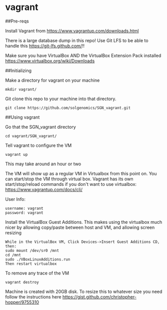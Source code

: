 # vagrant

##Pre-reqs

Install Vagrant from https://www.vagrantup.com/downloads.html

There is a large database dump in this repo! Use Git LFS to be able to handle this https://git-lfs.github.com/!!

Make sure you have VirtualBox AND the VirtualBox Extension Pack installed
https://www.virtualbox.org/wiki/Downloads


##Initializing

Make a directory for vagrant on your machine
```
mkdir vagrant/
```


Git clone this repo to your machine into that directory.
```
git clone https://github.com/solgenomics/SGN_vagrant.git
```



##Using vagrant

Go that the SGN_vagrant directory
```
cd vagrant/SGN_vagrant/
```

Tell vagrant to configure the VM
```
vagrant up
```
This may take around an hour or two


The VM will show up as a regular VM in Virtualbox from this point on. You can start/stop the VM through virtual box.
Vagrant has its own start/stop/reload commands if you don't want to use virtualbox: https://www.vagrantup.com/docs/cli/

User Info:
```
username: vagrant
password: vagrant
```


Install the VirtualBox Guest Additions. This makes using the virtualbox much nicer by allowing copy/paste between host and VM, and allowing screen resizing
```
While in the VirtualBox VM, Click Devices->Insert Guest Additions CD, then:
sudo mount /dev/sr0 /mnt
cd /mnt
sudo ./VBoxLinuxAdditions.run
Then restart virtualbox 
```


To remove any trace of the VM
```
vagrant destroy
```

Machine is created with 20GB disk. To resize this to whatever size you need follow the instructions here https://gist.github.com/christopher-hopper/9755310

